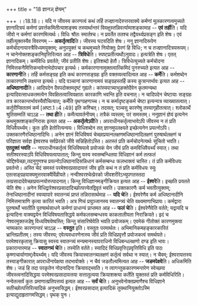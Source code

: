 +++
title = "18 ज्ञानञ् ज्ञेयम्"

+++
।।18.18।। यदि न जीवस्य कारणत्वं कथं तर्हि तज्ज्ञानादेरुत्तरवाक्ये कर्मणां
मूलकारणत्वमुच्यते ज्ञानादित्रयं कर्मणां प्रवर्त्तकमितीत्याशङ्क्य
तस्यार्थान्तरं विवक्षुस्तन्निवर्त्यामाशङ्कामाह -- **एवं तर्ही**ति। यदि
जीवो न कर्मणां कारणमित्यर्थः। विधिः श्रौतः स्मार्तश्च। न प्रवर्तेत ततश्च
तद्वैयर्थ्यप्रसङ्ग इति शेषः। एवं तर्हीत्युक्तस्यैव विवरणम् --
**अकर्तृत्वादि**ति। जीवस्य घटवदिति शेषः। ननु ज्ञानादिरूपेण
कर्मचोदनायास्त्रैविध्यमयुक्तम्; अनुपयुक्तं च कथमुच्यते नियोक्तुः प्रेरणं
हि विधिः; न च तज्ज्ञानादित्रयरूपम्। न चानेनोक्तशङ्कानिवृत्तिरित्यत आह --
**त्रिविधे**ति। स्पष्टप्रतीत्यर्थोऽनुवादः। इत्यत्रेति शेषः। एतत्
ज्ञानादिकम्। कर्मविधिः प्रवर्तते; जीवं प्रतीति शेषः। इतिशब्दो हेतौ।
त्रिविधेत्युच्यते कर्मचोदना निमित्तकनैमित्तिकभावेनाभेदोपचार इत्यर्थः।
कर्मकारणानामुक्तत्वात्किमिदं पुनरुच्यते इत्यत आह -- **कारणानी**ति। तर्हि
कर्मसङ्ग्रह इति कथं कारणसङ्ग्रहः इति वक्तव्यत्वादित्यत आह --
**कर्मे**ति। कर्मशब्देन तत्कारणानि लक्ष्यन्त इत्यर्थः। यदि पञ्चानां
कारणानामयं सङ्ग्रहस्तर्हि कस्य कुत्रान्तर्भावः इत्यत आह --
**अधिष्ठानादी**ति। आदिपदेन दैवपदोक्तमदृष्टं
गृह्यते। कांस्यपात्र्याभुङक्तेदैवेन कृतमन्यथा इत्यादिवत्साधकतमत्वेन
विवक्षितत्वात्विवक्षातः कारकाणि भवन्ति इति वचनात्। न चादिपदेन चेष्टायाः
सङ्ग्रहः तत्र कारकान्तर्भावस्यैवौचित्यात्; कर्मेति पृथग्ग्रहणाच्च। न च
कर्मादृष्टङ्कर्म चेष्टा इत्यन्यत्र व्याख्यातत्वात्। कर्तुरीप्सिततमं कर्म
\[अष्टा.1।4।49\] इति कश्चित्। तदसत्; पञ्चसु कारणेषु
तस्यागृहीतत्वात्। श्लोकार्थे श्रुतिसम्मतिं चाऽऽह -- **तथा ही**ति।
कर्मेत्यावर्तनीयम्। तत्रैकं व्यस्तम्; परं समस्तम्। ननुज्ञानं ज्ञेयं
इत्यनेन कथमुक्तशङ्कानिरासः इत्यत आह -- **अकर्तृत्वेऽपी**ति।
अपराधीनकर्तृत्वाभावेऽपि जीवस्य न तं प्रति विधिवैयर्थ्यम्। कुतः इति
हेतोरित्यन्वयः। विधिशब्देन तत् ज्ञानमुपलक्ष्यते इच्छेत्यनेन प्रयत्नोऽपि।
उक्तकारणैरधिष्ठानादिभिः। अनेन ज्ञानं विधिविषयं
चेच्छाप्रयत्नलक्षणमधिष्ठानादिलक्षणं पुरुषार्थलक्षणं च परिज्ञाता सर्वज्ञ
ईश्वरश्च सर्वप्रेरको जीवे सन्निहितोऽस्ति। अतस्तं प्रति कर्मचोदनेत्यर्थः
सूचितो भवति। **एतदुक्तं भवति** -- नापराधीनकर्तृत्वं विधिविषयत्वे
प्रयोजकं येन जीवं प्रति कमविधिवैयर्थ्यं स्यात्। तथा सतीश्वरस्याऽपि
विधिविषयत्वापातात्; किन्तु यस्य स्वसम्बन्धितया विधिज्ञानं कर्म तत्फलं
चोद्दिश्येच्छा,तदनुगुणश्च प्रयत्नोऽधिष्ठानादिसन्निधानं कर्मसम्बन्धः
फलभाक्त्वं चास्ति। तं प्रति कर्मविधयः प्रवर्तन्ते। अस्ति चेदं समस्तं
परमेश्वरप्रसादायत्तं जीव इति कथं न तं प्रति कर्मविधयः स्युः
एतत्सङ्ग्रहवाक्यमुत्तरवाक्यैर्विव्रीयते। नन्वीश्वरश्चेत्प्रेरको
जीवशरीरेऽभ्युपगतस्तदा तत्प्रसादादेवेच्छाप्रयत्नयोरुत्पादनात्। किन्तु
विधिज्ञानमङ्गीक्रियत इत्यत आह -- **ईश्वरे**ति। इच्छति प्रयतते चेति शेषः।
अनेन विधिद्वारेश्वरप्रसादादिच्छोत्पत्त्येतद्विवृतं भवति। उक्तकारणैः कर्म
भवतीत्युक्तम्; तेनाधिष्ठानादीनां स्वव्यापारे स्वातन्त्र्यं प्राप्तं
तन्निरासार्थमाह -- **यदि चे**ति। ईश्वरेणैव कर्म अधिष्ठानादीनि
निमित्तमात्राणि कृत्वा कारितं भवति। अत्र णिचं प्रयुञ्जानस्य
स्वातन्त्र्यं चेति वक्ष्यमाणाभिप्रायः। कर्मद्वारा पुरुषार्थो भवतीति
पुरुषार्थसाधने कर्मणां प्राधान्यं प्राप्तमत आह -- **फलं चे**ति।
ईश्वरेणैवेति वर्तते; यद्वायदि च इत्यादिना वाक्यद्वयेन विधिविषयतासिद्धये
कर्मफलसम्बन्धस्य काकतालीयता निराक्रियते। इदं च नेश्वरमुक्तजडेषु
विध्यविषयेष्वस्ति; किन्तु संसारिष्वेवेति भवति प्रयोजकम्। एवमेकं गीतोक्तं
कारणमुक्त्वा भाष्यकारः कारणान्तरं चाऽऽह -- **वस्तुत** इति। वस्तुतः
परमार्थतः। अभिमानिकमहङ्कारकारितं भ्रान्तिप्रतीतम्। तस्य जीवस्य;
एवेत्यवधारणेनास्य जीवं प्रति विधिप्रवृत्तौ प्रयोजकत्वं समर्थयते।
परमेश्वरकृतासु क्रियासु स्वस्य स्वातन्त्र्यं मन्यमानस्यापराधिनो
विधिबन्धलक्षणो दण्ड इति भावः। प्रकारान्तरमाह -- **स्वातन्त्र्यं चे**ति।
तस्येति वर्तते। स्यादिदं विधिप्रवृत्ति(प्रवृत्तिविधि इति पाठः
कृष्णाचार्याणाम्)वैयर्थ्यम्। यदि जीवस्य क्रियास्वातन्त्र्यलक्षणं
कर्तृत्वं सर्वथा न स्यात्। न चैवम्; ईश्वरायत्तस्य तस्याङ्गीकारात्
अपराधीनापेक्षया तदभावोक्तेः। न चैवं जडतौल्यमित्यत आह --
**जडमपेक्ष्ये**ति। अधिकमिति शेषः। जडं हि तदा परकृतेन नोदनादिना
क्रियावद्भवति। न त्वागन्तुककारणमन्तरेण स्वेच्छया जीवस्त्वनादिसिद्धया
परमेश्वरप्रसादायत्तया सत्तातुल्यया क्रियाशक्त्या कर्तेति युक्तस्तं प्रति
कर्मविधिरिति। नन्वेतत्सर्वं कुतः प्रमाणात्प्रतिपत्तव्यं इत्यत आह --
**सर्वं चे**ति। अनुभवेनोक्तप्रमाणैश्च विधिज्ञाने
सतीच्छोत्पत्तिरित्यादिकं अनुभवसिद्धम्। ईश्वरप्रसादात् इत्यादिकं
तुयथानियुक्तोऽस्मि इत्याद्युदाहृतागमसिद्धम्। पृथक् पुनः।
